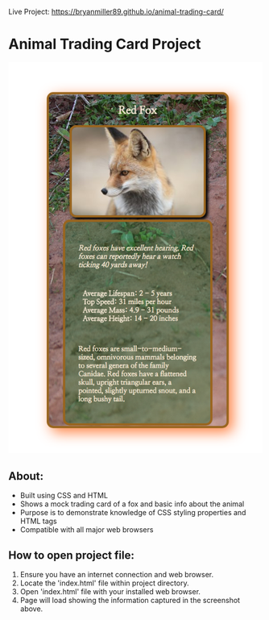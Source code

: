 Live Project: https://bryanmiller89.github.io/animal-trading-card/
# Animal Trading Card Project
![screenshot](screenshot.png)
## About:
* Built using CSS and HTML
* Shows a mock trading card of a fox and basic info about the animal
* Purpose is to demonstrate knowledge of CSS styling properties and HTML tags
* Compatible with all major web browsers
## How to open project file:
1. Ensure you have an internet connection and web browser.
2. Locate the 'index.html' file within project directory.
3. Open 'index.html' file with your installed web browser.
4. Page will load showing the information captured in the screenshot above.
